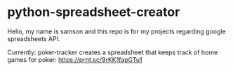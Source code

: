 # python-spreadsheet-creator

Hello, my name is samson and this repo is for my projects regarding google spreadsheets API.

Currently:
poker-tracker creates a spreadsheet that keeps track of home games for poker: https://prnt.sc/9rKK1fapGTu1
